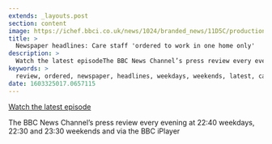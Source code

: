 ```yaml
--- 
extends: _layouts.post 
section: content 
image: https://ichef.bbci.co.uk/news/1024/branded_news/11D5C/production/_115025037_frontpages-nc.png 
title: > 
  Newspaper headlines: Care staff 'ordered to work in one home only' 
description: > 
  Watch the latest episodeThe BBC News Channel’s press review every evening at 22:40 weekdays, 22:30 and 23:30 weekends and via the BBC iPlayer 
keywords: > 
  review, ordered, newspaper, headlines, weekdays, weekends, latest, care, iplayer, episodethe, work, watch, press, staff, bbc, evening 
date: 1603325017.0657115 
--- 
```

<div><p class="css-6a7qz2-PromoHeadline e1f5wbog2"><a href="/programmes/b01rk3sk/" class="css-1hlxxic-PromoLink e1f5wbog3">Watch the latest episode</a></p><p>The BBC News Channel&#8217;s press review every evening at 22:40 weekdays, 22:30 and 23:30 weekends and via the BBC iPlayer</p></div>